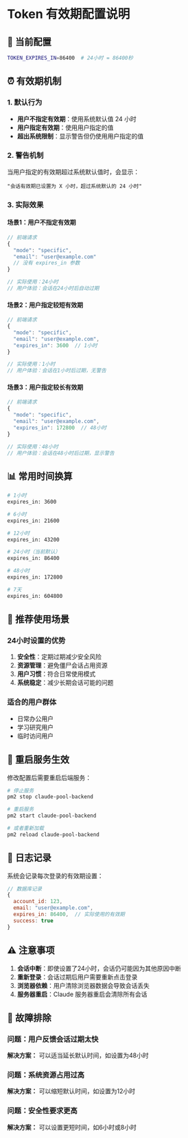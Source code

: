 # Token 有效期配置说明

## 🔧 当前配置

```bash
TOKEN_EXPIRES_IN=86400  # 24小时 = 86400秒
```

## ⏰ 有效期机制

### 1. 默认行为
- **用户不指定有效期**：使用系统默认值 24 小时
- **用户指定有效期**：使用用户指定的值
- **超出系统限制**：显示警告但仍使用用户指定的值

### 2. 警告机制
当用户指定的有效期超过系统默认值时，会显示：
```
"会话有效期已设置为 X 小时，超过系统默认的 24 小时"
```

### 3. 实际效果

#### 场景1：用户不指定有效期
```javascript
// 前端请求
{
  "mode": "specific",
  "email": "user@example.com"
  // 没有 expires_in 参数
}

// 实际使用：24小时
// 用户体验：会话在24小时后自动过期
```

#### 场景2：用户指定较短有效期
```javascript
// 前端请求
{
  "mode": "specific", 
  "email": "user@example.com",
  "expires_in": 3600  // 1小时
}

// 实际使用：1小时
// 用户体验：会话在1小时后过期，无警告
```

#### 场景3：用户指定较长有效期
```javascript
// 前端请求
{
  "mode": "specific",
  "email": "user@example.com", 
  "expires_in": 172800  // 48小时
}

// 实际使用：48小时
// 用户体验：会话在48小时后过期，显示警告
```

## 📊 常用时间换算

```bash
# 1小时
expires_in: 3600

# 6小时  
expires_in: 21600

# 12小时
expires_in: 43200

# 24小时（当前默认）
expires_in: 86400

# 48小时
expires_in: 172800

# 7天
expires_in: 604800
```

## 🎯 推荐使用场景

### 24小时设置的优势
1. **安全性**：定期过期减少安全风险
2. **资源管理**：避免僵尸会话占用资源
3. **用户习惯**：符合日常使用模式
4. **系统稳定**：减少长期会话可能的问题

### 适合的用户群体
- 日常办公用户
- 学习研究用户
- 临时访问用户

## 🔄 重启服务生效

修改配置后需要重启后端服务：

```bash
# 停止服务
pm2 stop claude-pool-backend

# 重启服务  
pm2 start claude-pool-backend

# 或者重新加载
pm2 reload claude-pool-backend
```

## 📝 日志记录

系统会记录每次登录的有效期设置：

```javascript
// 数据库记录
{
  account_id: 123,
  email: "user@example.com",
  expires_in: 86400,  // 实际使用的有效期
  success: true
}
```

## ⚠️ 注意事项

1. **会话中断**：即使设置了24小时，会话仍可能因为其他原因中断
2. **重新登录**：会话过期后用户需要重新点击登录
3. **浏览器依赖**：用户清除浏览器数据会导致会话丢失
4. **服务器重启**：Claude 服务器重启会清除所有会话

## 🔧 故障排除

### 问题：用户反馈会话过期太快
**解决方案：** 可以适当延长默认时间，如设置为48小时

### 问题：系统资源占用过高
**解决方案：** 可以缩短默认时间，如设置为12小时

### 问题：安全性要求更高
**解决方案：** 可以设置更短时间，如6小时或8小时

